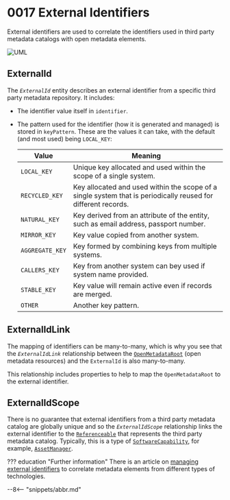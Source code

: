 <!-- SPDX-License-Identifier: CC-BY-4.0 -->
<!-- Copyright Contributors to the Egeria project. -->

# 0017 External Identifiers

External identifiers are used to correlate the identifiers used in third party metadata catalogs with open metadata elements.

![UML](0017-External-Identifiers.svg)

## ExternalId

The *`ExternalId`* entity describes an external identifier from a specific third party metadata repository. It includes:

- The identifier value itself in `identifier`.
- The pattern used for the identifier (how it is generated and managed) is stored in `keyPattern`. These are the values it can take, with the default (and most used) being `LOCAL_KEY`:

    | Value | Meaning |
    |---|---|
    | `LOCAL_KEY` | Unique key allocated and used within the scope of a single system. |
    | `RECYCLED_KEY` | Key allocated and used within the scope of a single system that is periodically reused for different records. |
    | `NATURAL_KEY` | Key derived from an attribute of the entity, such as email address, passport number. |
    | `MIRROR_KEY` | Key value copied from another system. |
    | `AGGREGATE_KEY` | Key formed by combining keys from multiple systems. |
    | `CALLERS_KEY` | Key from another system can bey used if system name provided. |
    | `STABLE_KEY` | Key value will remain active even if records are merged. |
    | `OTHER` | Another key pattern. |

## ExternalIdLink

The mapping of identifiers can be many-to-many, which is why you see that the *`ExternalIdLink`* relationship between the [`OpenMetadataRoot`](./types/0/0010-Base-Model/#openmetadataroot) (open metadata resources) and the `ExternalId` is also many-to-many.

This relationship includes properties to help to map the `OpenMetadataRoot` to the external identifier.

## ExternalIdScope

There is no guarantee that external identifiers from a third party metadata catalog are globally unique and so the *`ExternalIdScope`* relationship links the external identifier to the [`Referenceable`](./types/0/0010-Base-Model/#referenceable) that represents the third party metadata catalog. Typically, this is a type of [`SoftwareCapability`](./types/0/0042-Software-Capabilities/#softwarecapability), for example, [`AssetManager`](./types/0/0056-Resource-Managers/#assetmanager).

??? education "Further information"
    There is an article on [managing external identifiers](./features/external-identifiers/overview) to correlate metadata elements from different types of technologies.

--8<-- "snippets/abbr.md"
